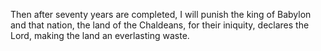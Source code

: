 Then after seventy years are completed, I will punish the king of Babylon and that nation, the land of the Chaldeans, for their iniquity, declares the Lord, making the land an everlasting waste.
